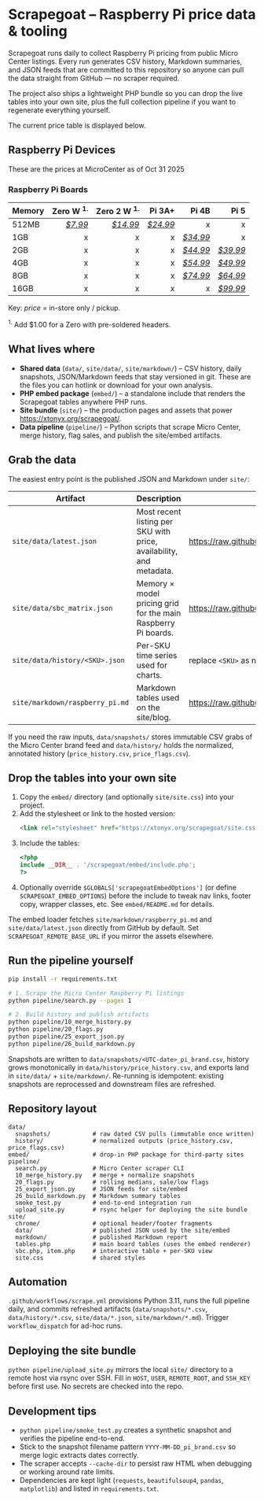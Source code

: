 # Scrapegoat – Raspberry Pi price data & tooling

Scrapegoat runs daily to collect Raspberry Pi pricing from public Micro Center listings. Every run generates CSV history, Markdown summaries, and JSON feeds that are committed to this repository so anyone can pull the data straight from GitHub — no scraper required.

The project also ships a lightweight PHP bundle so you can drop the live tables into your own site, plus the full collection pipeline if you want to regenerate everything yourself.

The current price table is displayed below.

<!-- pi-table:start -->

## Raspberry Pi Devices

These are the prices at MicroCenter as of Oct 31 2025

### Raspberry Pi Boards

|Memory|Zero W <sup>1.</sup>|Zero 2 W <sup>1.</sup>|Pi 3A+|Pi 4B|Pi 5|
|:-|-:|-:|-:|-:|-:|
|512MB|[*$7.99*](https://www.microcenter.com/product/486575/raspberry-pi-zero-w-microcontroller-development-board)|[*$14.99*](https://www.microcenter.com/product/643085/raspberry-pi-zero-2-w)|[*$24.99*](https://www.microcenter.com/product/514076/raspberry-pi-3-model-a-board)|x|x|
|1GB|x|x|x|[*$34.99*](https://www.microcenter.com/product/665122/raspberry-pi-4-model-b)|x|
|2GB|x|x|x|[*$44.99*](https://www.microcenter.com/product/621439/raspberry-pi-4-model-b)|[*$39.99*](https://www.microcenter.com/product/683269/raspberry-pi-5)|
|4GB|x|x|x|[*$54.99*](https://www.microcenter.com/product/637834/raspberry-pi-4-model-b)|[*$49.99*](https://www.microcenter.com/product/673712/raspberry-pi-5)|
|8GB|x|x|x|[*$74.99*](https://www.microcenter.com/product/622539/raspberry-pi-4-model-b)|[*$64.99*](https://www.microcenter.com/product/673711/raspberry-pi-5)|
|16GB|x|x|x|x|[*$99.99*](https://www.microcenter.com/product/702590/raspberry-pi-5)|

Key: *price* = in-store only / pickup.

<sup>1.</sup> Add $1.00 for a Zero with pre-soldered headers.

<!-- pi-table:end -->

## What lives where

- **Shared data** (`data/`, `site/data/`, `site/markdown/`) – CSV history, daily snapshots, JSON/Markdown feeds that stay versioned in git. These are the files you can hotlink or download for your own analysis.
- **PHP embed package** (`embed/`) – a standalone include that renders the Scrapegoat tables anywhere PHP runs.
- **Site bundle** (`site/`) – the production pages and assets that power <https://xtonyx.org/scrapegoat/>.
- **Data pipeline** (`pipeline/`) – Python scripts that scrape Micro Center, merge history, flag sales, and publish the site/embed artifacts.

## Grab the data

The easiest entry point is the published JSON and Markdown under `site/`:

| Artifact                        | Description                                                         | Raw URL                                                                                        |
| ------------------------------- | ------------------------------------------------------------------- | ---------------------------------------------------------------------------------------------- |
| `site/data/latest.json`         | Most recent listing per SKU with price, availability, and metadata. | <https://raw.githubusercontent.com/omgsideburns/scrapegoat/main/site/data/latest.json>         |
| `site/data/sbc_matrix.json`     | Memory × model pricing grid for the main Raspberry Pi boards.       | <https://raw.githubusercontent.com/omgsideburns/scrapegoat/main/site/data/sbc_matrix.json>     |
| `site/data/history/<SKU>.json`  | Per-SKU time series used for charts.                                | replace `<SKU>` as needed                                                                      |
| `site/markdown/raspberry_pi.md` | Markdown tables used on the site/blog.                              | <https://raw.githubusercontent.com/omgsideburns/scrapegoat/main/site/markdown/raspberry_pi.md> |

If you need the raw inputs, `data/snapshots/` stores immutable CSV grabs of the Micro Center brand feed and `data/history/` holds the normalized, annotated history (`price_history.csv`, `price_flags.csv`).

## Drop the tables into your own site

1. Copy the `embed/` directory (and optionally `site/site.css`) into your project.
2. Add the stylesheet or link to the hosted version:
   ```html
   <link rel="stylesheet" href="https://xtonyx.org/scrapegoat/site.css" />
   ```
3. Include the tables:
   ```php
   <?php
   include __DIR__ . '/scrapegoat/embed/include.php';
   ?>
   ```
4. Optionally override `$GLOBALS['scrapegoatEmbedOptions']` (or define `SCRAPEGOAT_EMBED_OPTIONS`) before the include to tweak nav links, footer copy, wrapper classes, etc. See `embed/README.md` for details.

The embed loader fetches `site/markdown/raspberry_pi.md` and `site/data/latest.json` directly from GitHub by default. Set `SCRAPEGOAT_REMOTE_BASE_URL` if you mirror the assets elsewhere.

## Run the pipeline yourself

```bash
pip install -r requirements.txt

# 1. Scrape the Micro Center Raspberry Pi listings
python pipeline/search.py --pages 1

# 2. Build history and publish artifacts
python pipeline/10_merge_history.py
python pipeline/20_flags.py
python pipeline/25_export_json.py
python pipeline/26_build_markdown.py
```

Snapshots are written to `data/snapshots/<UTC-date>_pi_brand.csv`, history grows monotonically in `data/history/price_history.csv`, and exports land in `site/data/` + `site/markdown/`. Re-running is idempotent: existing snapshots are reprocessed and downstream files are refreshed.

## Repository layout

```
data/
  snapshots/            # raw dated CSV pulls (immutable once written)
  history/              # normalized outputs (price_history.csv, price_flags.csv)
embed/                  # drop-in PHP package for third-party sites
pipeline/
  search.py             # Micro Center scraper CLI
  10_merge_history.py   # merge + normalize snapshots
  20_flags.py           # rolling medians, sale/low flags
  25_export_json.py     # JSON feeds for site/embed
  26_build_markdown.py  # Markdown summary tables
  smoke_test.py         # end-to-end integration run
  upload_site.py        # rsync helper for deploying the site bundle
site/
  chrome/               # optional header/footer fragments
  data/                 # published JSON used by the site/embed
  markdown/             # published Markdown report
  tables.php            # main board tables (uses the embed renderer)
  sbc.php, item.php     # interactive table + per-SKU view
  site.css              # shared styles
```

## Automation

`.github/workflows/scrape.yml` provisions Python 3.11, runs the full pipeline daily, and commits refreshed artifacts (`data/snapshots/*.csv`, `data/history/*.csv`, `site/data/*.json`, `site/markdown/*.md`). Trigger `workflow_dispatch` for ad-hoc runs.

## Deploying the site bundle

`python pipeline/upload_site.py` mirrors the local `site/` directory to a remote host via rsync over SSH. Fill in `HOST`, `USER`, `REMOTE_ROOT`, and `SSH_KEY` before first use. No secrets are checked into the repo.

## Development tips

- `python pipeline/smoke_test.py` creates a synthetic snapshot and verifies the pipeline end-to-end.
- Stick to the snapshot filename pattern `YYYY-MM-DD_pi_brand.csv` so merge logic extracts dates correctly.
- The scraper accepts `--cache-dir` to persist raw HTML when debugging or working around rate limits.
- Dependencies are kept light (`requests`, `beautifulsoup4`, `pandas`, `matplotlib`) and listed in `requirements.txt`.

